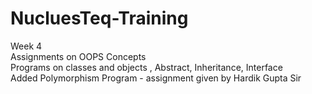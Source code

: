 # NucluesTeq-Training

Week 4
<br>
Assignments on OOPS Concepts
<br>
Programs on classes and objects , Abstract, Inheritance, Interface
<br>
Added Polymorphism Program - assignment given by Hardik Gupta Sir

